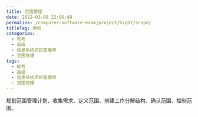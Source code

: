 ```yaml
---
title: 范围管理
date: 2022-03-09 22:06:49
permalink: /computer-software-exam/project/hight/scope/
titleTag: 原创
categories: 
  - 软考
  - 高级
  - 信息系统项目管理师
  - 范围管理
tags: 
  - 软考
  - 高级
  - 信息系统项目管理师
  - 范围管理
---
```


规划范围管理计划、收集需求、定义范围、创建工作分解结构、确认范围、控制范围。

<!-- more -->